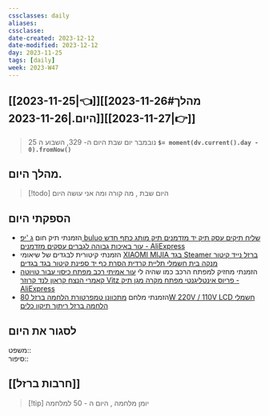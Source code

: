 ```yaml
---
cssclasses: daily
aliases: 
cssclasse: 
date-created: 2023-12-12
date-modified: 2023-12-12
day: 2023-11-25
tags: [daily]
week: 2023-W47
---
```


## [[2023-11-25|👈]][[2023-11-26#מהלך היום.|2023-11-26]][[2023-11-27|👉]]

>  25 נובמבר יום שבת היום ה- 329, השבוע ה **`$= moment(dv.current().day - 0).fromNow()`**

## מהלך היום.

> [!todo] היום שבת , מה קורה ומה אני עושה היום

## הספקתי היום

- הזמנתי תיק חום [ג 'יפ buluo שליח תיקים עסק תיק יד מזדמנים תיק מותג כתף חדש עור באיכות גבוהה לגברים עסקים מזדמנים - AliExpress](https://www.aliexpress.com/item/1005006178278119.html)
- הזמנתי קיטורית לבגדים של שיאומי [XIAOMI MIJIA בגד Steamer ברזל נייד קיטור מנקה בית חשמלי תליית קרדית הסרת כף יד ספינת קיטור בגד בגדים](https://www.aliexpress.com/item/1005005130239792.html)
- הזמנתי מחזיק למפתח הרכב כמו שהיה לי [עור אמיתי רכב מפתח כיסוי עבור טויוטה קאמרי הנצח קראון לנד קרוזר Vitz פריוס אינטליגנטי מפתח מקרה מגן תיק - AliExpress](https://www.aliexpress.com/item/32845159946.html)
- הזמנתי מלחם [מתכוונן טמפרטורת הלחמה ברזל 80W 220V / 110V LCD חשמלי הלחמה ברזל ריתוך תיקון כלים](https://www.aliexpress.com/item/33020476135.html)

## לסגור את היום

משפט::  
סיפור::

## [[חרבות ברזל]]

> [!tip]  יומן מלחמה , היום ה - 50 למלחמה
